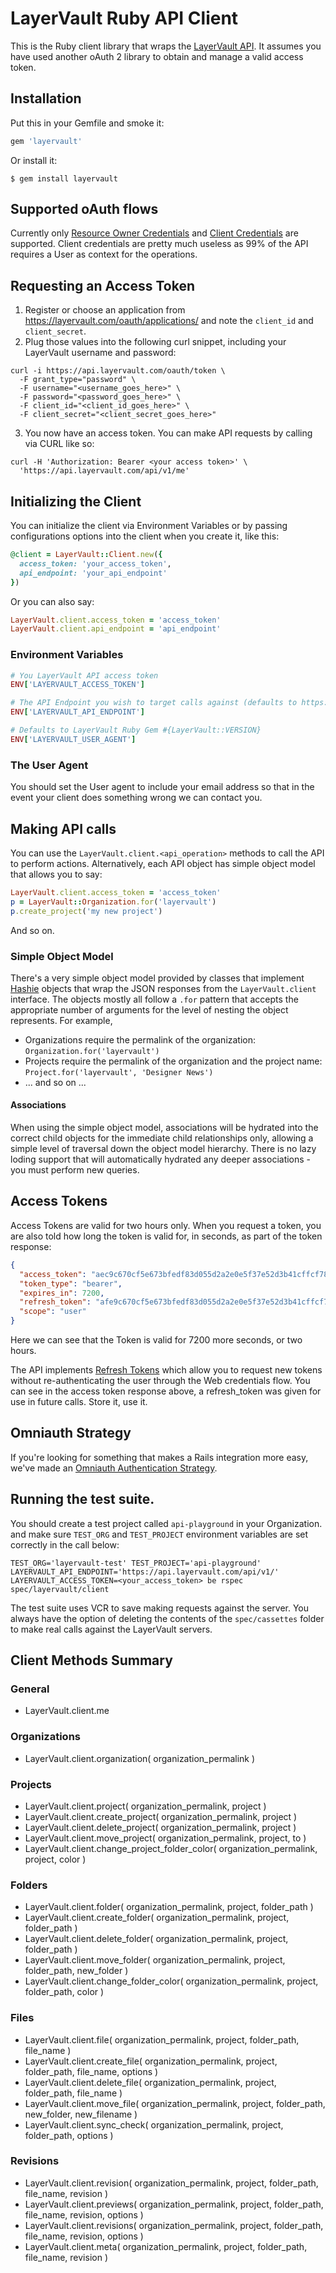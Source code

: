 # LayerVault Ruby API Client

This is the Ruby client library that wraps the [LayerVault API](https://github.com/layervault/api). It assumes you have used another oAuth 2 library to obtain and manage a valid access token.

## Installation

Put this in your Gemfile and smoke it:

```ruby
gem 'layervault'
```

Or install it:

```shell
$ gem install layervault
```

## Supported oAuth flows

Currently only [Resource Owner Credentials](https://github.com/applicake/doorkeeper/wiki/Using-Resource-Owner-Password-Credentials-flow) and [Client Credentials](https://github.com/applicake/doorkeeper/wiki/Client-Credentials-flow) are supported. Client credentials are pretty much useless as 99% of the API requires a User as context for the operations.

## Requesting an Access Token

1. Register or choose an application from https://layervault.com/oauth/applications/ and note the `client_id` and `client_secret`.
2. Plug those values into the following curl snippet, including your LayerVault username and password:

```
curl -i https://api.layervault.com/oauth/token \
  -F grant_type="password" \
  -F username="<username_goes_here>" \
  -F password="<password_goes_here>" \
  -F client_id="<client_id_goes_here>" \
  -F client_secret="<client_secret_goes_here>"
```
3. You now have an access token. You can make API requests by calling via CURL like so:

```
curl -H 'Authorization: Bearer <your access token>' \
  'https://api.layervault.com/api/v1/me'
```

## Initializing the Client

You can initialize the client via Environment Variables or by passing configurations options into the client when you create it, like this:

``` ruby
@client = LayerVault::Client.new({
  access_token: 'your_access_token',
  api_endpoint: 'your_api_endpoint'
})
```

Or you can also say:

``` ruby
LayerVault.client.access_token = 'access_token'
LayerVault.client.api_endpoint = 'api_endpoint'
```

### Environment Variables

``` ruby
# You LayerVault API access token
ENV['LAYERVAULT_ACCESS_TOKEN']

# The API Endpoint you wish to target calls against (defaults to https://api.layervault.com/api/v1/)
ENV['LAYERVAULT_API_ENDPOINT']

# Defaults to LayerVault Ruby Gem #{LayerVault::VERSION}
ENV['LAYERVAULT_USER_AGENT']
```

### The User Agent

You should set the User agent to include your email address so that in the event your client does something wrong we can contact you.

## Making API calls

You can use the `LayerVault.client.<api_operation>` methods to call the API to perform actions. Alternatively, each API object has simple object model that allows you to say:

``` ruby
LayerVault.client.access_token = 'access_token'
p = LayerVault::Organization.for('layervault')
p.create_project('my new project')
```

And so on.

### Simple Object Model

There's a very simple object model provided by classes that implement [Hashie](https://github.com/intridea/hashie) objects that wrap the JSON responses from the ```LayerVault.client``` interface. The objects mostly all follow a ```.for``` pattern that accepts the appropriate number of arguments for the level of nesting the object represents. For example,

  - Organizations require the permalink of the organization: ```Organization.for('layervault')```
  - Projects require the permalink of the organization and the project name: ```Project.for('layervault', 'Designer News')```
  - ... and so on ...

#### Associations

When using the simple object model, associations will be hydrated into the correct child objects for the immediate child relationships only, allowing a simple level of traversal down the object model hierarchy. There is no lazy loding support that will automatically hydrated any deeper associations - you must perform new queries.

## Access Tokens

Access Tokens are valid for two hours only. When you request a token, you are also told how long the token is valid for, in seconds, as part of the token response:

``` json
{
  "access_token": "aec9c670cf5e673bfedf83d055d2a2e0e5f37e52d3b41cffcf7874f73a7458bf",
  "token_type": "bearer",
  "expires_in": 7200,
  "refresh_token": "afe9c670cf5e673bfedf83d055d2a2e0e5f37e52d3b41cffcf7874f73a7458bf",
  "scope": "user"
}
```

Here we can see that the Token is valid for 7200 more seconds, or two hours.

The API implements [Refresh Tokens](https://github.com/applicake/doorkeeper/wiki/Enable-Refresh-Token-Credentials) which allow you to request new tokens without re-authenticating the user through the Web credentials flow. You can see in the access token response above, a refresh_token was given for use in future calls. Store it, use it.

## Omniauth Strategy

If you're looking for something that makes a Rails integration more easy, we've made an [Omniauth Authentication Strategy](https://github.com/layervault/omniauth-layervault).

## Running the test suite.

You should create a test project called ```api-playground``` in your Organization. and make sure ```TEST_ORG``` and ```TEST_PROJECT``` environment variables are set correctly in the call below:

```TEST_ORG='layervault-test' TEST_PROJECT='api-playground' LAYERVAULT_API_ENDPOINT='https://api.layervault.com/api/v1/' LAYERVAULT_ACCESS_TOKEN=<your_access_token> be rspec spec/layervault/client ```

The test suite uses VCR to save making requests against the server. You always have the option of deleting the contents of the ```spec/cassettes``` folder to make real calls against the LayerVault servers.

## Client Methods Summary

### General
  - LayerVault.client.me

### Organizations

  - LayerVault.client.organization( organization_permalink )

### Projects
  - LayerVault.client.project( organization_permalink, project )
  - LayerVault.client.create_project( organization_permalink, project )
  - LayerVault.client.delete_project( organization_permalink, project )
  - LayerVault.client.move_project( organization_permalink, project, to )
  - LayerVault.client.change_project_folder_color( organization_permalink, project, color )

### Folders
  - LayerVault.client.folder( organization_permalink, project, folder_path )
  - LayerVault.client.create_folder( organization_permalink, project, folder_path )
  - LayerVault.client.delete_folder( organization_permalink, project, folder_path )
  - LayerVault.client.move_folder( organization_permalink, project, folder_path, new_folder )
  - LayerVault.client.change_folder_color( organization_permalink, project, folder_path, color )

### Files
  - LayerVault.client.file( organization_permalink, project, folder_path, file_name )
  - LayerVault.client.create_file( organization_permalink, project, folder_path, file_name, options )
  - LayerVault.client.delete_file( organization_permalink, project, folder_path, file_name )
  - LayerVault.client.move_file( organization_permalink, project, folder_path, new_folder, new_filename )
  - LayerVault.client.sync_check( organization_permalink, project, folder_path, options )

### Revisions
  - LayerVault.client.revision( organization_permalink, project, folder_path, file_name, revision )
  - LayerVault.client.previews( organization_permalink, project, folder_path, file_name, revision, options )
  - LayerVault.client.revisions( organization_permalink, project, folder_path, file_name, revision, options )
  - LayerVault.client.meta( organization_permalink, project, folder_path, file_name, revision )

